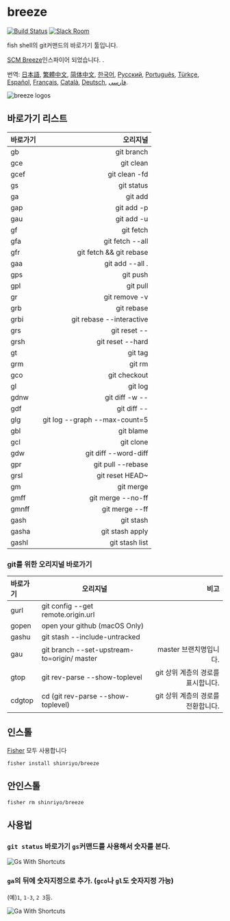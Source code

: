 [日本語]: README.jp.md
[繁體中文]: README.zh-tw.md
[简体中文]: README.zh-cn.md
[한국어]: README.ko.md
[Русский]: README.ru.md
[Português]: README.pt.md
[Türkçe]: README.tr.md
[Español]: README.es.md
[Français]: README.fr.md
[Català]: README.ca.md
[Deutsch]: README.du.md
[فارسی]: README.fa.md

# breeze

[![Build Status][travis-badge]][travis-link]
[![Slack Room][slack-badge]][slack-link]

fish shell의 git커맨드의 바로가기 툴입니다.

[SCM Breeze](https://github.com/scmbreeze/scm_breeze "SCM Breeze")인스파이어 되었습니다. .

번역: [日本語], [繁體中文], [简体中文], [한국어], [Русский], [Português], [Türkçe], [Español], [Français], [Català], [Deutsch], [فارسی].
<div class="centered">
<img src="http://i.imgur.com/MEKxPSD.png" alt="breeze logos" />
</div>

## 바로가기 리스트 

| 바로가기 | 오리지널 | 
|:-----------|------------:|
| gb | git branch |
| gce | git clean |
| gcef | git clean -fd |
| gs | git status |
| ga | git add |
| gap | git add -p |
| gau | git add -u |
| gf | git fetch |
| gfa | git fetch --all |
| gfr | git fetch && git rebase |
| gaa | git add --all . |
| gps | git push |
| gpl | git pull |
| gr | git remove -v |
| grb | git rebase |
| grbi | git rebase --interactive |
| grs | git reset -- |
| grsh | git reset --hard |
| gt | git tag |
| grm | git rm |
| gco | git checkout |
| gl | git log |
| gdnw | git diff -w -- |
| gdf | git diff -- |
| glg | git log --graph --max-count=5 |
| gbl | git blame |
| gcl | git clone |
| gdw | git diff --word-diff |
| gpr | git pull --rebase |
| grsl | git reset HEAD~ |
| gm | git merge |
| gmff | git merge --no-ff |
| gmnff | git merge --ff |
| gash | git stash |
| gasha | git stash apply |
| gashl | git stash list |

### git를 위한 오리지널 바로가기

| 바로가기 | 오리지널 | 비고 |
|:-----------|------------|------------:|
| gurl | git config --get remote.origin.url | |
| gopen | open your github (macOS Only) | |
| gashu | git stash --include-untracked | |
| gau | git branch --set-upstream-to=origin/<branch> master | master 브랜치명입니다. |
| gtop | git rev-parse --show-toplevel | git 상위 계층의 경로를 표시합니다. |
| cdgtop | cd (git rev-parse --show-toplevel) | git 상위 계층의 경로를 전환합니다. |

## 인스톨 

[Fisher](https://github.com/jorgebucaran/fisher) 모두 사용합니다 

```
fisher install shinriyo/breeze
```

## 안인스톨

```
fisher rm shinriyo/breeze
```

## 사용법 

### `git status` 바로가기 `gs`커맨드를 사용해서 숫자를 본다. 

<div class="centered">
<img src="http://i.imgur.com/F3NHal3.png" alt="Gs With Shortcuts" />
</div>

### `ga`의 뒤에 숫자지정으로 추가. (`gco`나 `gl`도 숫자지정 가능) 

(예)`1`, `1-3`, `2 3`등.
<div class="centered">
<img src="http://i.imgur.com/RpspQI2.png" alt="Ga With Shortcuts" />
</div>

[travis-link]: https://travis-ci.org/shinriyo/breeze
[travis-badge]: https://img.shields.io/travis/shinriyo/breeze.svg
[slack-link]: https://fisherman-wharf.herokuapp.com
[slack-badge]: https://fisherman-wharf.herokuapp.com/badge.svg
[fisherman]: https://github.com/fisherman/fisherman
